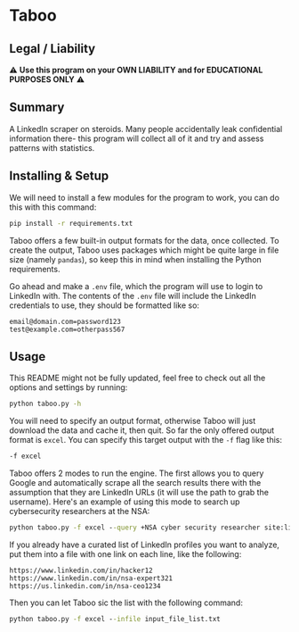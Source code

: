 # Taboo

## Legal / Liability
⚠ **Use this program on your OWN LIABILITY and for EDUCATIONAL PURPOSES ONLY** ⚠

## Summary

A LinkedIn scraper on steroids. Many people accidentally leak confidential information there- this program will 
collect all of it and try and assess patterns with statistics.

## Installing & Setup
We will need to install a few modules for the program to work, you can do this with this command:
```cmd
pip install -r requirements.txt
```

Taboo offers a few built-in output formats for the data, once collected. To create the output, Taboo uses packages
which might be quite large in file size (namely `pandas`), so keep this in mind when installing the Python requirements.

Go ahead and make a `.env` file, which the program will use to login to LinkedIn with. The contents of the `.env` 
file will include the LinkedIn credentials to use, they should be formatted like so:
```.env
email@domain.com=password123
test@example.com=otherpass567
```

## Usage
This README might not be fully updated, feel free to check out all the options and settings by running:
```cmd
python taboo.py -h
```
You will need to specify an output format, otherwise Taboo will just download the data and cache it, then quit. So far
the only offered output format is `excel`. You can specify this target output with the `-f` flag like this:
```cmd
-f excel
```

Taboo offers 2 modes to run the engine. The first allows you to query Google and automatically scrape all the search
results there with the assumption that they are LinkedIn URLs (it will use the path to grab the username). Here's an
example of using this mode to search up cybersecurity researchers at the NSA:
```cmd
python taboo.py -f excel --query +NSA cyber security researcher site:linkedin.com
```
If you already have a curated list of LinkedIn profiles you want to analyze, put them into a file with 
one link on each line, like the following:
```text
https://www.linkedin.com/in/hacker12
https://www.linkedin.com/in/nsa-expert321
https://us.linkedin.com/in/nsa-ceo1234
```
Then you can let Taboo sic the list with the following command:
```cmd
python taboo.py -f excel --infile input_file_list.txt
```